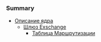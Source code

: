 ### Summary

* [Описание ядра](IntServices/SMX.md)
  * [Шлюз Exschange](IntServices/msxch.md)
    * [Таблица Маршрутизации](IntServices/msxch/msxchParam.md)
